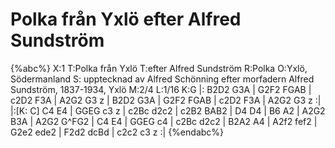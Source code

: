 # Polka från Yxlö efter Alfred Sundström

{%abc%}
X:1
T:Polka från Yxlö
T:efter Alfred Sundström
R:Polka
O:Yxlö, Södermanland
S: upptecknad av Alfred Schönning efter morfadern Alfred Sundström, 1837-1934, Yxlö
M:2/4
L:1/16
K:G
          |: B2D2 G3A  | G2F2 FGAB | c2D2 F3A  | A2G2 G3 z  |
             B2D2 G3A  | G2F2 FGAB | c2D2 F3A  | A2G2 G3 z :|
|:[K: C]     C4   E4   | GGEG c3 z | c2Bc d2c2 | c2B2 BAB2  |
             D4   D4   | B6     A2 | A2G2 B3A  | A2G2 G^FG2 |
             C4   E4   | GGEG c4   | c2Bc d2c2 | B2A2 A4    |
             A2f2 fef2 | G2e2 ede2 | F2d2 dcBd | c2c2 c3 z :|
{%endabc%}
